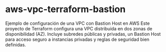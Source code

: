 # aws-vpc-terraform-bastion
Ejemplo de configuración de una VPC con Bastion Host en AWS Este proyecto de Terraform configura una VPC distribuida en dos zonas de disponibilidad (AZ). Incluye subredes públicas y privadas, un Bastion Host para acceso seguro a instancias privadas y reglas de seguridad bien definidas.
